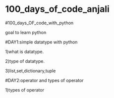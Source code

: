 # 100_days_of_code_anjali


#100_days_OF_code_with_python

goal to learn python 


#DAY1:simple datatype with python

  1)what is datatype.
  
  2)type of datatype.
  
  3)list,set,dictionary,tuple
 
#DAY2:operator and types of operator

1)types of operator

